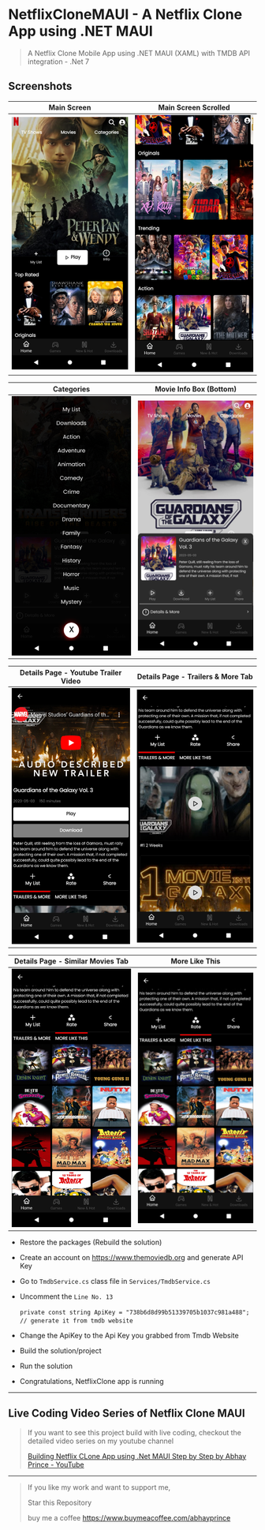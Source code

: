 # NetflixCloneMAUI - A Netflix Clone App using .NET MAUI

> A Netflix Clone Mobile App using .NET MAUI (XAML) with TMDB API integration - .Net 7

## Screenshots

Main Screen                       | Main Screen Scrolled
:-----------------------------: | :--------------------------:
![Img1](https://raw.githubusercontent.com/Abhayprince/NetflixCloneMAUI/master/Screenshots/n1.png) | ![Img2](https://raw.githubusercontent.com/Abhayprince/NetflixCloneMAUI/master/Screenshots/n2.png) 

Categories                       | Movie Info Box (Bottom)
:-----------------------------: | :--------------------------:
![Img1](https://raw.githubusercontent.com/Abhayprince/NetflixCloneMAUI/master/Screenshots/n3.png) | ![Img2](https://raw.githubusercontent.com/Abhayprince/NetflixCloneMAUI/master/Screenshots/n4.png)

Details Page - Youtube Trailer Video        | Details Page - Trailers & More Tab
:-----------------------------: | :--------------------------:
![Img1](https://raw.githubusercontent.com/Abhayprince/NetflixCloneMAUI/master/Screenshots/n5.png) | ![Img2](https://raw.githubusercontent.com/Abhayprince/NetflixCloneMAUI/master/Screenshots/n6.png)

Details Page - Similar Movies Tab                    | More Like This
:-----------------------------: | :--------------------------:
![Img1](https://raw.githubusercontent.com/Abhayprince/NetflixCloneMAUI/master/Screenshots/n7.png) | ![Img1](https://raw.githubusercontent.com/Abhayprince/NetflixCloneMAUI/master/Screenshots/n7.png)
    
- Restore the packages (Rebuild the solution)
- Create an account on https://www.themoviedb.org and generate API Key

- Go to `TmdbService.cs` class file in `Services/TmdbService.cs`
- Uncomment the `Line No. 13`

  ``` private const string ApiKey = "738b6d8d99b51339705b1037c981a488"; // generate it from tmdb website ```
    
- Change the ApiKey to the Api Key you grabbed from Tmdb Website
- Build the solution/project
- Run the solution

- Congratulations, NetflixClone app is running
---------------------------------------
## Live Coding Video Series of Netflix Clone MAUI
> If you want to see this project build with live coding, checkout the detailed video series on my youtube channel
> 
> [Building Netflix CLone App using .Net MAUI Step by Step by Abhay Prince - YouTube](https://www.youtube.com/playlist?list=PLlgYGDJXMjDbsC436yHfZ2w3IuBC3F0ec)

-------------------------------

> If you like my work and want to support me, 
> 
> Star this Repository
> 
> buy me a coffee https://www.buymeacoffee.com/abhayprince

